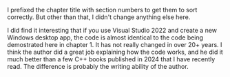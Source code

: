 I prefixed the chapter title with section numbers to get them to sort correctly. But other than that, I didn't change anything else here.

I did find it interesting that if you use Visual Studio 2022 and create a new Windows desktop app, the code is almost identical to the code being demostrated here in chapter 1. It has not really changed in over 20+ years. I think the author did a great job explaining how the code works, and he did it much better than a few C++ books published in 2024 that I have recently read. The difference is probably the writing ability of the author.

